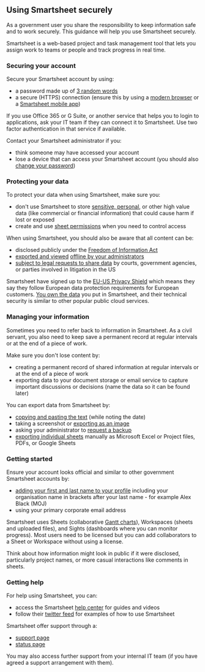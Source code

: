 ## Using Smartsheet securely

As a government user you share the responsibility to keep information safe and to work securely. This guidance will help you use Smartsheet securely.

Smartsheet is a web-based project and task management tool that lets you assign work to teams or people and track progress in real time.

### Securing your account

Secure your Smartsheet account by using:

- a password made up of [3 random words](https://www.ncsc.gov.uk/blog-post/three-random-words-or-thinkrandom-0)
- a secure (HTTPS) connection (ensure this by using a [modern browser](https://whatbrowser.org) or a [Smartsheet mobile app](https://www.smartsheet.com/product-tour/mobile))

If you use Office 365 or G Suite, or another service that helps you to login to applications, ask your IT team if they can connect it to Smartsheet. Use two factor authentication in that service if available.

Contact your Smartsheet administrator if you:

- think someone may have accessed your account
- lose a device that can access your Smartsheet account (you should also [change your password](https://help.smartsheet.com/articles/1987699-changing-resetting-your-password))

### Protecting your data

To protect your data when using Smartsheet, make sure you:

- don&#39;t use Smartsheet to store [sensitive, personal](https://ico.org.uk/for-organisations/guide-to-data-protection/key-definitions/), or other high value data (like commercial or financial information) that could cause harm if lost or exposed
- create and use [sheet permissions](https://help.smartsheet.com/articles/1155182-sharing-permission-levels) when you need to control access

When using Smartsheet, you should also be aware that all content can be:

- disclosed publicly under the [Freedom of Information Act](https://ico.org.uk/for-organisations/guide-to-freedom-of-information/what-is-the-foi-act/)
- [exported and viewed](https://help.smartsheet.com/articles/506499-backing-up-your-data) [offline by your administrators](https://help.smartsheet.com/articles/506499-backing-up-your-data)
- [subject to legal requests to share data](https://www.smartsheet.com/privacy) by courts, government agencies, or parties involved in litigation in the US

Smartsheet have signed up to the [EU-US Privacy Shield](https://www.smartsheet.com/privacy) which means they say they follow European data protection requirements for European customers. [You own the data](https://www.smartsheet.com/user-agreement) you put in Smartsheet, and their technical security is similar to other popular public cloud services.

### Managing your information

Sometimes you need to refer back to information in Smartsheet. As a civil servant, you also need to keep save a permanent record at regular intervals or at the end of a piece of work.

Make sure you don't lose content by:

- creating a permanent record of shared information at regular intervals or at the end of a piece of work
- exporting data to your document storage or email service to capture important discussions or decisions (name the data so it can be found later)

You can export data from Smartsheet by:

- [copying and pasting the text](https://help.smartsheet.com/articles/518318-using-copy-paste) (while noting the date)
- taking a screenshot or [exporting as an image](https://help.smartsheet.com/articles/770623-exporting-sheets-reports-from-smartsheet#png)
- asking your administrator to [request a backup](https://help.smartsheet.com/articles/506499-backing-up-your-data#backup)
- [exporting individual sheets](https://help.smartsheet.com/articles/770623-exporting-sheets-reports-from-smartsheet) manually as Microsoft Excel or Project files, PDFs, or Google Sheets

### Getting started

Ensure your account looks official and similar to other government Smartsheet accounts by:

- [adding your first and last name to your profile](https://help.smartsheet.com/articles/796268-adjusting-personal-settings) including your organisation name in brackets after your last name - for example Alex Black (MOJ)
- using your primary corporate email address

Smartsheet uses Sheets (collaborative [Gantt charts](https://en.wikipedia.org/wiki/Gantt_chart)), Workspaces (sheets and uploaded files), and Sights (dashboards where you can monitor progress). Most users need to be licensed but you can add collaborators to a Sheet or Workspace without using a license.

Think about how information might look in public if it were disclosed, particularly project names, or more casual interactions like comments in sheets.

### Getting help

For help using Smartsheet, you can:

- access the Smartsheet [help center](https://help.smartsheet.com/?ss_lc=en_US) for guides and videos
- follow their [twitter feed](https://twitter.com/Smartsheet) for examples of how to use Smartsheet

Smartsheet offer support through a:

- [support page](https://www.smartsheet.com/support)
- [status page](http://status.smartsheet.com/)

You may also access further support from your internal IT team (if you have agreed a support arrangement with them).
